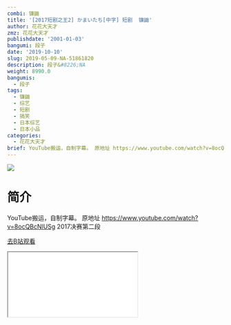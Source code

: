 ```yaml
---
combi: 镰鼬
title: '[2017短剧之王2] かまいたち[中字] 短剧  镰鼬'
author: 花花大天才
zmz: 花花大天才
publishdate: '2001-01-03'
bangumi: 段子
date: '2019-10-10'
slug: 2019-05-09-NA-51861820
description: 段子&#8226;NA
weight: 8990.0
bangumis:
  - 段子
tags:
  - 镰鼬
  - 综艺
  - 短剧
  - 搞笑
  - 日本综艺
  - 日本小品
categories:
  - 花花大天才
brief: YouTube搬运，自制字幕。 原地址 https://www.youtube.com/watch?v=8ocQBcNlUSg 2017决赛第二段
---
```

![](https://raw.githubusercontent.com/tcgriffith/owaraisite/master/static/tmpimg/ac7f41d65e518581eb72cc89cc539ba66e912616.jpg.480.jpg)
# 简介  
YouTube搬运，自制字幕。
原地址  https://www.youtube.com/watch?v=8ocQBcNlUSg
2017决赛第二段  

[去B站观看](https://www.bilibili.com/video/av51861820/)
<div class ="resp-container"><iframe class="testiframe" src="//player.bilibili.com/player.html?aid=51861820"", scrolling="no", allowfullscreen="true" > </iframe></div> 

